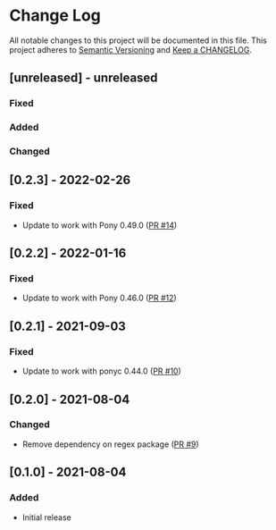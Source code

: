 # Change Log

All notable changes to this project will be documented in this file. This project adheres to [Semantic Versioning](http://semver.org/) and [Keep a CHANGELOG](http://keepachangelog.com/).

## [unreleased] - unreleased

### Fixed


### Added


### Changed


## [0.2.3] - 2022-02-26

### Fixed

- Update to work with Pony 0.49.0  ([PR #14](https://github.com/ponylang/templates/pull/14))

## [0.2.2] - 2022-01-16

### Fixed

- Update to work with Pony 0.46.0 ([PR #12](https://github.com/ponylang/templates/pull/12))

## [0.2.1] - 2021-09-03

### Fixed

- Update to work with ponyc 0.44.0 ([PR #10](https://github.com/ponylang/templates/pull/10))

## [0.2.0] - 2021-08-04

### Changed

- Remove dependency on regex package ([PR #9](https://github.com/ponylang/templates/pull/9))

## [0.1.0] - 2021-08-04

### Added

- Initial release

